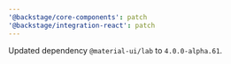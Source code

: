 ```yaml
---
'@backstage/core-components': patch
'@backstage/integration-react': patch
---
```


Updated dependency `@material-ui/lab` to `4.0.0-alpha.61`.
